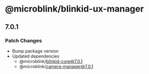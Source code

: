 # @microblink/blinkid-ux-manager

## 7.0.1

### Patch Changes

- Bump package version
- Updated dependencies
  - @microblink/blinkid-core@7.0.1
  - @microblink/camera-manager@7.0.1
